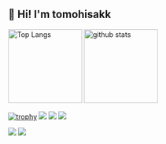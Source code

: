 ## 👋 Hi! I'm tomohisakk
<p align="left"> 
  <img alt="Top Langs" height="150px" src="https://github-readme-stats.vercel.app/api/top-langs/?username=tomohisakk&layout=compact&count_private=true&show_icons=true&show_icons=true&theme=onedark" />
  <img alt="github stats" height="150px" src="https://github-readme-stats.vercel.app/api?username=tomohisakk&count_private=true&show_icons=true&show_icons=true&theme=onedark" />
</p>

[![trophy](https://github-profile-trophy.vercel.app/?username=tomohisakk&theme=gruvbox)](https://github.com/ryo-ma/github-profile-trophy)
[![](https://raw.githubusercontent.com/tomohisakk/tomohisakk/master/profile-summary-card-output/dracula/0-profile-details.svg)](https://github.com/vn7n24fzkq/github-profile-summary-cards)
[![](https://raw.githubusercontent.com/tomohisakk/tomohisakk/master/profile-summary-card-output/dracula/1-repos-per-language.svg)](https://github.com/vn7n24fzkq/github-profile-summary-cards)
[![](https://raw.githubusercontent.com/tomohisakk/tomohisakk/master/profile-summary-card-output/dracula/2-most-commit-language.svg)](https://github.com/vn7n24fzkq/github-profile-summary-cards)

[![](https://activity-graph.herokuapp.com/graph?username=tomohisakk&theme=github)](https://activity-graph.herokuapp.com/graph?username=tomohisakk&theme=github)
[![](https://github-readme-streak-stats.herokuapp.com/?user=tomohisakk&theme=dark)](https://github-readme-streak-stats.herokuapp.com/?user=tomohisakk&theme=dark)
